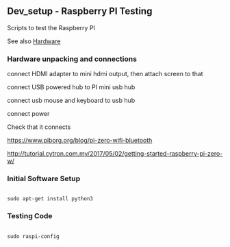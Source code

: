 ## Dev_setup - Raspberry PI Testing
Scripts to test the Raspberry PI

See also 
[Hardware](https://github.com/acutesoftware/dev_setup/blob/master/Raspberry_PI/Hardware.md)<br />


### Hardware unpacking and connections

connect HDMI adapter to mini hdmi output, then attach screen to that

connect USB powered hub to PI mini usb hub

connect usb mouse and keyboard to usb hub

connect power


Check that it connects

https://www.piborg.org/blog/pi-zero-wifi-bluetooth

http://tutorial.cytron.com.my/2017/05/02/getting-started-raspberry-pi-zero-w/




### Initial Software Setup

~~~~

sudo apt-get install python3

~~~~


### Testing Code

~~~~

sudo raspi-config


~~~~
